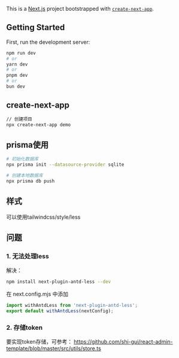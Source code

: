 This is a [Next.js](https://nextjs.org/) project bootstrapped with [`create-next-app`](https://github.com/vercel/next.js/tree/canary/packages/create-next-app).

## Getting Started

First, run the development server:

```bash
npm run dev
# or
yarn dev
# or
pnpm dev
# or
bun dev
```

## create-next-app
```bash
// 创建项目
npx create-next-app demo
```


## prisma使用
```bash
# 初始化数据库
npx prisma init --datasource-provider sqlite

# 创建本地数据库
npx prisma db push
```

## 样式
可以使用tailwindcss/style/less

## 问题
### 1. 无法处理less
解决：
```bash
npm install next-plugin-antd-less --dev
```
在 next.config.mjs 中添加
```js
import withAntdLess from 'next-plugin-antd-less';
export default withAntdLess(nextConfig);
```

### 2. 存储token
要实现token存储，可参考：
https://github.com/shi-gui/react-admin-template/blob/master/src/utils/store.ts